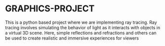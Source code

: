 # GRAPHICS-PROJECT
This is a python based project where we are implementing ray tracing. Ray tracing involves simulating the behavior of light as it interacts with objects in a virtual 3D scene. Here, simple reflections and refractions and others can be used to create realistic and immersive experiences for viewers
